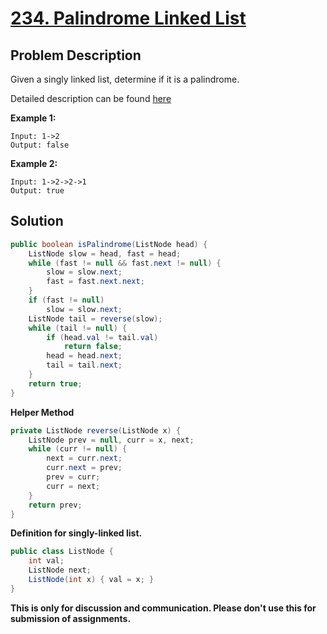 # [234. Palindrome Linked List][title]

## Problem Description

Given a singly linked list, determine if it is a palindrome.

Detailed description can be found [here][title]

**Example 1:**

```
Input: 1->2
Output: false
```

**Example 2:**

```
Input: 1->2->2->1
Output: true
```

## Solution

```java
public boolean isPalindrome(ListNode head) {
    ListNode slow = head, fast = head;
    while (fast != null && fast.next != null) {
        slow = slow.next;
        fast = fast.next.next;
    }
    if (fast != null)
        slow = slow.next;
    ListNode tail = reverse(slow);
    while (tail != null) {
        if (head.val != tail.val)
            return false;
        head = head.next;
        tail = tail.next;
    }
    return true;
}
```

**Helper Method**

```java
private ListNode reverse(ListNode x) {
    ListNode prev = null, curr = x, next;
    while (curr != null) {
        next = curr.next;
        curr.next = prev;
        prev = curr;
        curr = next;
    }
    return prev;
}
```

**Definition for singly-linked list.**

```java
public class ListNode {
    int val;
    ListNode next;
    ListNode(int x) { val = x; }
}
```

**This is only for discussion and communication. Please don't use this for submission of assignments.**

[title]: https://leetcode.com/problems/palindrome-linked-list/